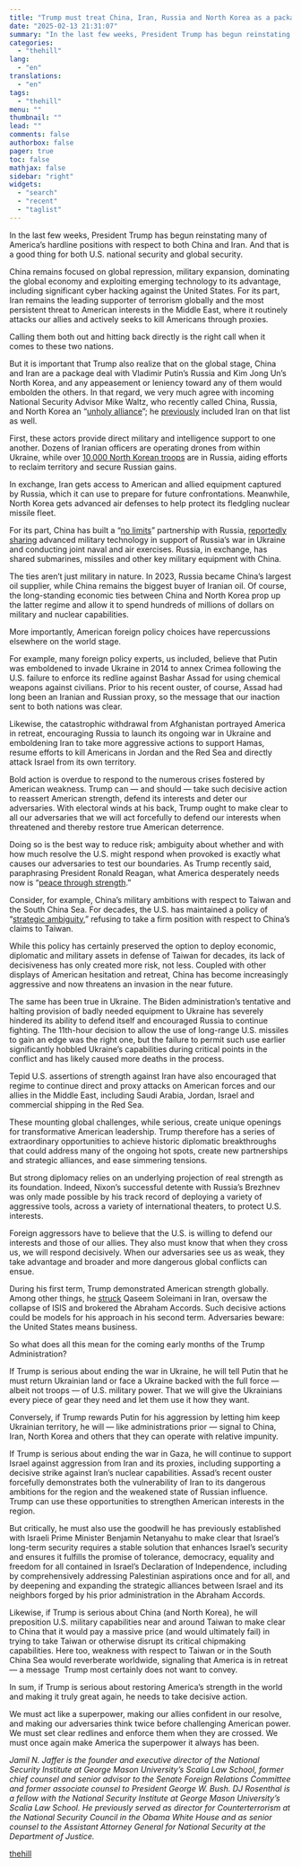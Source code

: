 ```yaml
---
title: "Trump must treat China, Iran, Russia and North Korea as a package deal"
date: "2025-02-13 21:31:07"
summary: "In the last few weeks, President Trump has begun reinstating many of America’s hardline positions with respect to both China and Iran. And that is a good thing for both U.S. national security and global security. China remains focused on global repression, military expansion, dominating the global economy and exploiting..."
categories:
  - "thehill"
lang:
  - "en"
translations:
  - "en"
tags:
  - "thehill"
menu: ""
thumbnail: ""
lead: ""
comments: false
authorbox: false
pager: true
toc: false
mathjax: false
sidebar: "right"
widgets:
  - "search"
  - "recent"
  - "taglist"
---
```


In the last few weeks, President Trump has begun reinstating many of America’s hardline positions with respect to both China and Iran. And that is a good thing for both U.S. national security and global security.

China remains focused on global repression, military expansion, dominating the global economy and exploiting emerging technology to its advantage, including significant cyber hacking against the United States. For its part, Iran remains the leading supporter of terrorism globally and the most persistent threat to American interests in the Middle East, where it routinely attacks our allies and actively seeks to kill Americans through proxies.

Calling them both out and hitting back directly is the right call when it comes to these two nations.

But it is important that Trump also realize that on the global stage, China and Iran are a package deal with Vladimir Putin’s Russia and Kim Jong Un’s North Korea, and any appeasement or leniency toward any of them would embolden the others. In that regard, we very much agree with incoming National Security Advisor Mike Waltz, who recently called China, Russia, and North Korea an “[unholy alliance](https://transcripts.cnn.com/show/cnc/date/2024-06-20/segment/05)”; he [previously](https://x.com/michaelgwaltz/status/1844821923039002774) included Iran on that list as well.

First, these actors provide direct military and intelligence support to one another. Dozens of Iranian officers are operating drones from within Ukraine, while over [10,000 North Korean troops](https://www.defense.gov/News/News-Stories/Article/Article/3955757/pentagon-says-10k-north-korean-troops-in-kursk-oblast/#:~:text=There%20are%2010%2C000%20North%20Korean,legitimate%20targets%20for%20Ukrainian%20soldiers.) are in Russia, aiding efforts to reclaim territory and secure Russian gains.

In exchange, Iran gets access to American and allied equipment captured by Russia, which it can use to prepare for future confrontations. Meanwhile, North Korea gets advanced air defenses to help protect its fledgling nuclear missile fleet.

For its part, China has built a “[no limits](https://www.reuters.com/world/putin-visit-china-deepen-no-limits-partnership-with-xi-2023-10-15/)” partnership with Russia, [reportedly sharing](https://nationalinterest.org/blog/buzz/russia-handing-over-submarine-and-missile-tech-china-ukraine-war-help-212698) advanced military technology in support of Russia’s war in Ukraine and conducting joint naval and air exercises. Russia, in exchange, has shared submarines, missiles and other key military equipment with China.

The ties aren’t just military in nature. In 2023, Russia became China’s largest oil supplier, while China remains the biggest buyer of Iranian oil. Of course, the long-standing economic ties between China and North Korea prop up the latter regime and allow it to spend hundreds of millions of dollars on military and nuclear capabilities.

More importantly, American foreign policy choices have repercussions elsewhere on the world stage.

For example, many foreign policy experts, us included, believe that Putin was emboldened to invade Ukraine in 2014 to annex Crimea following the U.S. failure to enforce its redline against Bashar Assad for using chemical weapons against civilians. Prior to his recent ouster, of course, Assad had long been an Iranian and Russian proxy, so the message that our inaction sent to both nations was clear.

Likewise, the catastrophic withdrawal from Afghanistan portrayed America in retreat, encouraging Russia to launch its ongoing war in Ukraine and emboldening Iran to take more aggressive actions to support Hamas, resume efforts to kill Americans in Jordan and the Red Sea and directly attack Israel from its own territory.

Bold action is overdue to respond to the numerous crises fostered by American weakness. Trump can — and should — take such decisive action to reassert American strength, defend its interests and deter our adversaries. With electoral winds at his back, Trump ought to make clear to all our adversaries that we will act forcefully to defend our interests when threatened and thereby restore true American deterrence.

Doing so is the best way to reduce risk; ambiguity about whether and with how much resolve the U.S. might respond when provoked is exactly what causes our adversaries to test our boundaries. As Trump recently said, paraphrasing President Ronald Reagan, what America desperately needs now is “[peace through strength](https://trumpwhitehouse.archives.gov/briefings-statements/president-donald-j-trumps-america-first-agenda-helping-achieve-peace-strength/).”

Consider, for example, China’s military ambitions with respect to Taiwan and the South China Sea. For decades, the U.S. has maintained a policy of “[strategic ambiguity](https://crsreports.congress.gov/product/pdf/IF/IF10275),” refusing to take a firm position with respect to China’s claims to Taiwan.

While this policy has certainly preserved the option to deploy economic, diplomatic and military assets in defense of Taiwan for decades, its lack of decisiveness has only created more risk, not less. Coupled with other displays of American hesitation and retreat, China has become increasingly aggressive and now threatens an invasion in the near future.

The same has been true in Ukraine. The Biden administration’s tentative and halting provision of badly needed equipment to Ukraine has severely hindered its ability to defend itself and encouraged Russia to continue fighting. The 11th-hour decision to allow the use of long-range U.S. missiles to gain an edge was the right one, but the failure to permit such use earlier significantly hobbled Ukraine’s capabilities during critical points in the conflict and has likely caused more deaths in the process.

Tepid U.S. assertions of strength against Iran have also encouraged that regime to continue direct and proxy attacks on American forces and our allies in the Middle East, including Saudi Arabia, Jordan, Israel and commercial shipping in the Red Sea.

These mounting global challenges, while serious, create unique openings for transformative American leadership. Trump therefore has a series of extraordinary opportunities to achieve historic diplomatic breakthroughs that could address many of the ongoing hot spots, create new partnerships and strategic alliances, and ease simmering tensions.

But strong diplomacy relies on an underlying projection of real strength as its foundation. Indeed, Nixon’s successful detente with Russia’s Brezhnev was only made possible by his track record of deploying a variety of aggressive tools, across a variety of international theaters, to protect U.S. interests.

Foreign aggressors have to believe that the U.S. is willing to defend our interests and those of our allies. They also must know that when they cross us, we will respond decisively. When our adversaries see us as weak, they take advantage and broader and more dangerous global conflicts can ensue.

During his first term, Trump demonstrated American strength globally. Among other things, he [struck](https://www.bbc.com/news/world-middle-east-50979463) Qaseem Soleimani in Iran, oversaw the collapse of ISIS and brokered the Abraham Accords. Such decisive actions could be models for his approach in his second term. Adversaries beware: the United States means business.

So what does all this mean for the coming early months of the Trump Administration?

If Trump is serious about ending the war in Ukraine, he will tell Putin that he must return Ukrainian land or face a Ukraine backed with the full force — albeit not troops — of U.S. military power. That we will give the Ukrainians every piece of gear they need and let them use it how they want.

Conversely, if Trump rewards Putin for his aggression by letting him keep Ukrainian territory, he will — like administrations prior — signal to China, Iran, North Korea and others that they can operate with relative impunity.

If Trump is serious about ending the war in Gaza, he will continue to support Israel against aggression from Iran and its proxies, including supporting a decisive strike against Iran’s nuclear capabilities. Assad’s recent ouster forcefully demonstrates both the vulnerability of Iran to its dangerous ambitions for the region and the weakened state of Russian influence. Trump can use these opportunities to strengthen American interests in the region.

But critically, he must also use the goodwill he has previously established with Israeli Prime Minister Benjamin Netanyahu to make clear that Israel’s long-term security requires a stable solution that enhances Israel’s security and ensures it fulfills the promise of tolerance, democracy, equality and freedom for all contained in Israel’s Declaration of Independence, including by comprehensively addressing Palestinian aspirations once and for all, and by deepening and expanding the strategic alliances between Israel and its neighbors forged by his prior administration in the Abraham Accords.

Likewise, if Trump is serious about China (and North Korea), he will preposition U.S. military capabilities near and around Taiwan to make clear to China that it would pay a massive price (and would ultimately fail) in trying to take Taiwan or otherwise disrupt its critical chipmaking capabilities. Here too, weakness with respect to Taiwan or in the South China Sea would reverberate worldwide, signaling that America is in retreat — a message  Trump most certainly does not want to convey.

In sum, if Trump is serious about restoring America’s strength in the world and making it truly great again, he needs to take decisive action.

We must act like a superpower, making our allies confident in our resolve, and making our adversaries think twice before challenging American power. We must set clear redlines and enforce them when they are crossed. We must once again make America the superpower it always has been.

*Jamil N. Jaffer is the founder and executive director of the National Security Institute at George Mason University’s Scalia Law School, former chief counsel and senior advisor to the Senate Foreign Relations Committee and former associate counsel to President George W. Bush. DJ Rosenthal is a fellow with the National Security Institute at George Mason University’s Scalia Law School. He previously served as director for Counterterrorism at the National Security Council in the Obama White House and as senior counsel to the Assistant Attorney General for National Security at the Department of Justice.*

[thehill](https://thehill.com/opinion/national-security/5140368-trump-china-iran-russia-north-korea/)
